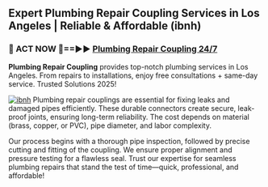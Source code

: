 ## Expert Plumbing Repair Coupling Services in Los Angeles | Reliable & Affordable (ibnh)  

<h3>🚿 ACT NOW 🌟==►► <a href="https://tinyurl.com/2ne6vx2x" rel="nofollow">Plumbing Repair Coupling 24/7</a></h3>

**Plumbing Repair Coupling** provides top-notch plumbing services in Los Angeles. From repairs to installations, enjoy free consultations + same-day service. Trusted Solutions 2025!

[![ibnh](https://i.imgur.com/4PFF4AK.jpeg)](https://tinyurl.com/2ne6vx2x)
Plumbing repair couplings are essential for fixing leaks and damaged pipes efficiently. These durable connectors create secure, leak-proof joints, ensuring long-term reliability. The cost depends on material (brass, copper, or PVC), pipe diameter, and labor complexity.  

Our process begins with a thorough pipe inspection, followed by precise cutting and fitting of the coupling. We ensure proper alignment and pressure testing for a flawless seal. Trust our expertise for seamless plumbing repairs that stand the test of time—quick, professional, and affordable!